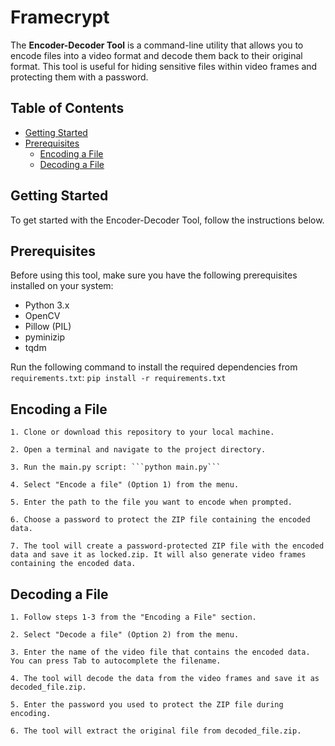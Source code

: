 # Framecrypt

The **Encoder-Decoder Tool** is a command-line utility that allows you to encode files into a video format and decode them back to their original format. This tool is useful for hiding sensitive files within video frames and protecting them with a password.

## Table of Contents
- [Getting Started](#getting-started)
- [Prerequisites](#prerequisites)
  - [Encoding a File](#encoding-a-file)
  - [Decoding a File](#decoding-a-file)

## Getting Started
To get started with the Encoder-Decoder Tool, follow the instructions below.

## Prerequisites

Before using this tool, make sure you have the following prerequisites installed on your system:

- Python 3.x
- OpenCV
- Pillow (PIL)
- pyminizip
- tqdm

Run the following command to install the required dependencies from `requirements.txt`:
    ```pip install -r requirements.txt```

## Encoding a File

    1. Clone or download this repository to your local machine.

    2. Open a terminal and navigate to the project directory.

    3. Run the main.py script: ```python main.py```

    4. Select "Encode a file" (Option 1) from the menu.

    5. Enter the path to the file you want to encode when prompted.

    6. Choose a password to protect the ZIP file containing the encoded data.

    7. The tool will create a password-protected ZIP file with the encoded data and save it as locked.zip. It will also generate video frames containing the encoded data.

## Decoding a File

    1. Follow steps 1-3 from the "Encoding a File" section.

    2. Select "Decode a file" (Option 2) from the menu.

    3. Enter the name of the video file that contains the encoded data. You can press Tab to autocomplete the filename.

    4. The tool will decode the data from the video frames and save it as decoded_file.zip.

    5. Enter the password you used to protect the ZIP file during encoding.

    6. The tool will extract the original file from decoded_file.zip.